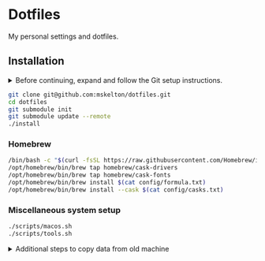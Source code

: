 # Dotfiles

My personal settings and dotfiles.

## Installation

<details>
  <summary>
    Before continuing, expand and follow the Git setup instructions.
  </summary>

```bash
xcode-select --install

user=$(whoami)
read -p 'Email: ' email
ssh-keygen -t ed25519 -C $email

cat <<EOF >$HOME/.ssh/config
Host *.github.com
  AddKeysToAgent yes
  IdentityFile ~/.ssh/id_ed25519
EOF

cat <<EOF >$HOME/.gitconfig
[user]
	name = Mark Skelton
	email = $email
  signingKey = /Users/$user/.ssh/id_ed25519.pub
[core]
	excludesfile = /Users/$user/.gitignore-global
[commit]
  gpgsign = true
[gpg]
	format = ssh
[include]
	path = /Users/$user/.gitconfig-shared
EOF

echo "Run the following command to copy the ssh key to your clipboard."
echo ""
echo "cat ~/.ssh/id_ed25519.pub | pbcopy"
echo ""
```

</details>

```bash
git clone git@github.com:mskelton/dotfiles.git
cd dotfiles
git submodule init
git submodule update --remote
./install
```

### Homebrew

```bash
/bin/bash -c "$(curl -fsSL https://raw.githubusercontent.com/Homebrew/install/HEAD/install.sh)"
/opt/homebrew/bin/brew tap homebrew/cask-drivers
/opt/homebrew/bin/brew tap homebrew/cask-fonts
/opt/homebrew/bin/brew install $(cat config/formula.txt)
/opt/homebrew/bin/brew install --cask $(cat config/casks.txt)
```

### Miscellaneous system setup

```bash
./scripts/macos.sh
./scripts/tools.sh
```

<details>
  <summary>
    Additional steps to copy data from old machine
  </summary>

- Copy Quicken data files
- Copy `~/.config/fish/env.fish`
- Copy Taskwarrior data `~/.task`
- Copy `~/.local/share/fish/fish_history`
- Copy pictures and documents

</details>

